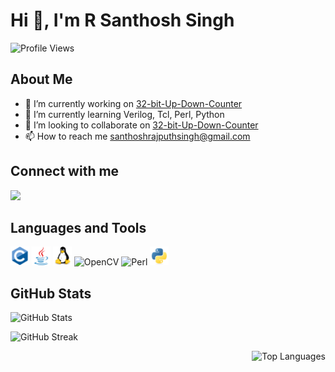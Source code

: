 # Hi 👋, I'm R Santhosh Singh

![Profile Views](https://komarev.com/ghpvc/?username=rajputhsanthoshsingh&label=Profile%20views&color=0e75b6&style=flat)

## About Me

- 🔭 I’m currently working on [32-bit-Up-Down-Counter](https://github.com/RajputhSanthoshSingh/32-bit-Up-Down-Counter)
- 🌱 I’m currently learning Verilog, Tcl, Perl, Python
- 👯 I’m looking to collaborate on [32-bit-Up-Down-Counter](https://github.com/RajputhSanthoshSingh/32-bit-Up-Down-Counter)
- 📫 How to reach me [santhoshrajputhsingh@gmail.com](mailto:santhoshrajputhsingh@gmail.com)

## Connect with me

[<img src="https://raw.githubusercontent.com/rahuldkjain/github-profile-readme-generator/master/src/images/icons/Social/linked-in-alt.svg" width="20">](https://www.linkedin.com/in/santhoshrajputh/)

## Languages and Tools

<img src="https://raw.githubusercontent.com/devicons/devicon/master/icons/c/c-original.svg" width="30" height="30" alt="C"> <img src="https://raw.githubusercontent.com/devicons/devicon/master/icons/java/java-original.svg" width="30" height="30" alt="Java"> <img src="https://raw.githubusercontent.com/devicons/devicon/master/icons/linux/linux-original.svg" width="30" height="30" alt="Linux"> <img src="https://www.vectorlogo.zone/logos/opencv/opencv-icon.svg" width="30" height="30" alt="OpenCV"> <img src="https://api.iconify.design/logos-perl.svg" width="30" height="30" alt="Perl"> <img src="https://raw.githubusercontent.com/devicons/devicon/master/icons/python/python-original.svg" width="30" height="30" alt="Python">

## GitHub Stats

<p align="left">
  <img src="https://github-readme-stats.vercel.app/api/?username=rajputhsanthoshsingh&show_icons=true&locale=en" alt="GitHub Stats" width="45%">
</p>

![GitHub Streak](https://github-readme-streak-stats.herokuapp.com/?user=rajputhsanthoshsingh)
<p align="right">
  <img src="https://github-readme-stats.vercel.app/api/top-langs/?username=rajputhsanthoshsingh&show_icons=true&locale=en&layout=compact" alt="Top Languages" width="45%">
</p>

